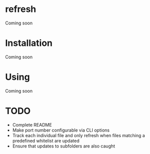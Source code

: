 refresh
=======
Coming soon

Installation
============
Coming soon

Using
=====
Coming soon

TODO
====
* Complete README
* Make port number configurable via CLI options
* Track each individual file and only refresh when files matching a predefined whitelist are updated
* Ensure that updates to subfolders are also caught

